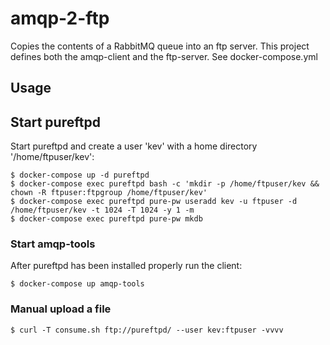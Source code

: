 # amqp-2-ftp
Copies the contents of a RabbitMQ queue into an ftp server. This project defines both the amqp-client and the ftp-server. See docker-compose.yml

## Usage

## Start pureftpd
Start pureftpd and create a user 'kev' with a home directory '/home/ftpuser/kev':
```
$ docker-compose up -d pureftpd
$ docker-compose exec pureftpd bash -c 'mkdir -p /home/ftpuser/kev && chown -R ftpuser:ftpgroup /home/ftpuser/kev'
$ docker-compose exec pureftpd pure-pw useradd kev -u ftpuser -d /home/ftpuser/kev -t 1024 -T 1024 -y 1 -m
$ docker-compose exec pureftpd pure-pw mkdb
```

### Start amqp-tools
After pureftpd has been installed properly run the client:
```
$ docker-compose up amqp-tools
```

### Manual upload a file 
```
$ curl -T consume.sh ftp://pureftpd/ --user kev:ftpuser -vvvv
```
